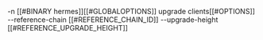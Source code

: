 -n [[#BINARY hermes]][[#GLOBALOPTIONS]] upgrade clients[[#OPTIONS]] --reference-chain [[#REFERENCE_CHAIN_ID]] --upgrade-height [[#REFERENCE_UPGRADE_HEIGHT]]

